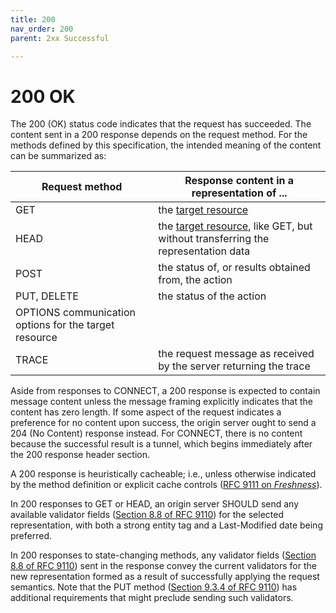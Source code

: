 ```yaml
---
title: 200
nav_order: 200
parent: 2xx Successful

---
```


# 200 OK

The 200 (OK) status code indicates that the request has succeeded. The content sent in a 200 response depends on the request method. For the methods defined by this specification, the intended meaning of the content can be summarized as:

| Request method | Response content in a representation of ... |
| --- | --- |
| GET | the [target resource][target-resource] |
| HEAD | the [target resource][target-resource], like GET, but without transferring the representation data |
| POST | the status of, or results obtained from, the action |
| PUT, DELETE | the status of the action |
| OPTIONS	communication options for the target resource |
| TRACE | the request message as received by the server returning the trace |

[target-resource]: https://www.rfc-editor.org/rfc/rfc9110.html#target.resource

Aside from responses to CONNECT, a 200 response is expected to contain message content unless the message framing explicitly indicates that the content has zero length. If some aspect of the request indicates a preference for no content upon success, the origin server ought to send a 204 (No Content) response instead. For CONNECT, there is no content because the successful result is a tunnel, which begins immediately after the 200 response header section.

A 200 response is heuristically cacheable; i.e., unless otherwise indicated by the method definition or explicit cache controls ([RFC 9111 on _Freshness_](https://www.rfc-editor.org/rfc/rfc9111#section-4.2)).

In 200 responses to GET or HEAD, an origin server SHOULD send any available validator fields ([Section 8.8 of RFC 9110](https://www.rfc-editor.org/rfc/rfc9110.html#section-8.8)) for the selected representation, with both a strong entity tag and a Last-Modified date being preferred.

In 200 responses to state-changing methods, any validator fields ([Section 8.8 of RFC 9110](https://www.rfc-editor.org/rfc/rfc9110.html#section-8.8)) sent in the response convey the current validators for the new representation formed as a result of successfully applying the request semantics. Note that the PUT method ([Section 9.3.4 of RFC 9110](https://www.rfc-editor.org/rfc/rfc9110.html#section-9.3.4)) has additional requirements that might preclude sending such validators.
